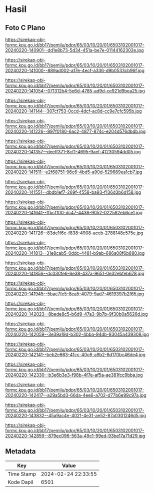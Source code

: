 # Hasil

## Foto C Plano

https://sirekap-obj-formc.kpu.go.id/bb17/pemilu/pdpr/65/03/10/20/01/6503102001017-20240220-140901--dd1e8b73-5d34-451a-be7e-01144162302e.jpg

https://sirekap-obj-formc.kpu.go.id/bb17/pemilu/pdpr/65/03/10/20/01/6503102001017-20240220-141000--889ad002-a17e-4ecf-a336-d9b0533cb96f.jpg

https://sirekap-obj-formc.kpu.go.id/bb17/pemilu/pdpr/65/03/10/20/01/6503102001017-20240220-141054--071312b4-5e6d-4785-ad9d-ce921d9bea25.jpg

https://sirekap-obj-formc.kpu.go.id/bb17/pemilu/pdpr/65/03/10/20/01/6503102001017-20240220-141144--307cf753-0ccd-4dcf-ac8d-cc9e7cfc595b.jpg

https://sirekap-obj-formc.kpu.go.id/bb17/pemilu/pdpr/65/03/10/20/01/6503102001017-20240220-141226--897f0180-6ac2-4877-874c-e204d576dbdb.jpg

https://sirekap-obj-formc.kpu.go.id/bb17/pemilu/pdpr/65/03/10/20/01/6503102001017-20240220-141357--deeff371-8cf1-4695-9aef-41230594dd05.jpg

https://sirekap-obj-formc.kpu.go.id/bb17/pemilu/pdpr/65/03/10/20/01/6503102001017-20240220-141511--e2f68751-96c6-4bd5-a90d-529689ea1cb7.jpg

https://sirekap-obj-formc.kpu.go.id/bb17/pemilu/pdpr/65/03/10/20/01/6503102001017-20240220-141551--dbdb1ef7-269f-4558-ba93-f136d3b6d158.jpg

https://sirekap-obj-formc.kpu.go.id/bb17/pemilu/pdpr/65/03/10/20/01/6503102001017-20240220-141641--ffbcf100-dc47-4436-9052-022582eb6ce1.jpg

https://sirekap-obj-formc.kpu.go.id/bb17/pemilu/pdpr/65/03/10/20/01/6503102001017-20240220-141726--83de1f6c-f838-4908-accb-2788148c575e.jpg

https://sirekap-obj-formc.kpu.go.id/bb17/pemilu/pdpr/65/03/10/20/01/6503102001017-20240220-141813--31e8cab5-0ddc-4481-b9ab-686a08f6b880.jpg

https://sirekap-obj-formc.kpu.go.id/bb17/pemilu/pdpr/65/03/10/20/01/6503102001017-20240220-141856--dc030fe6-6e38-437a-9651-0e32ebfeb678.jpg

https://sirekap-obj-formc.kpu.go.id/bb17/pemilu/pdpr/65/03/10/20/01/6503102001017-20240220-141945--5bac7fe5-8ea5-4079-9ad7-4619397b2f65.jpg

https://sirekap-obj-formc.kpu.go.id/bb17/pemilu/pdpr/65/03/10/20/01/6503102001017-20240220-142023--8bede8c5-b6d9-47a3-9b7b-9f30b0a5626d.jpg

https://sirekap-obj-formc.kpu.go.id/bb17/pemilu/pdpr/65/03/10/20/01/6503102001017-20240220-142059--3e39a19d-b302-4bba-94db-83045a439308.jpg

https://sirekap-obj-formc.kpu.go.id/bb17/pemilu/pdpr/65/03/10/20/01/6503102001017-20240220-142141--beb2e663-41cc-40c6-a9b2-8d170bc46de4.jpg

https://sirekap-obj-formc.kpu.go.id/bb17/pemilu/pdpr/65/03/10/20/01/6503102001017-20240220-142330--b3e6b3e3-f98b-4f7e-af5a-ae381fcc9bba.jpg

https://sirekap-obj-formc.kpu.go.id/bb17/pemilu/pdpr/65/03/10/20/01/6503102001017-20240220-142417--a29a5bd3-66da-4ee6-a702-d77b6e99c97a.jpg

https://sirekap-obj-formc.kpu.go.id/bb17/pemilu/pdpr/65/03/10/20/01/6503102001017-20240220-143832--45a9ac4e-4021-4e31-ae52-87a0301246d5.jpg

https://sirekap-obj-formc.kpu.go.id/bb17/pemilu/pdpr/65/03/10/20/01/6503102001017-20240220-142859--879ec096-563a-49c1-99ed-93be17a71d29.jpg


## Metadata

| Key        | Value               |
| ---------- | ------------------- |
| Time Stamp | 2024-02-24 22:33:55 |
| Kode Dapil | 6501                |



